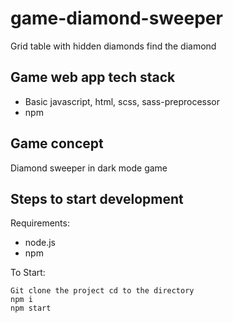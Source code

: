 # game-diamond-sweeper
Grid table with hidden diamonds find the diamond

## Game web app tech stack
* Basic javascript, html, scss, sass-preprocessor
* npm
## Game concept
Diamond sweeper in dark mode game

## Steps to start development
Requirements:

* node.js 
* npm

To Start:

```
Git clone the project cd to the directory
npm i
npm start
```

